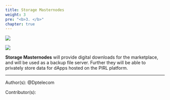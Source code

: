 ```yaml
---
title: Storage Masternodes
weight: 3
pre: "<b>3. </b>"
chapter: true
---
```

![](/images_headers/Masternodes.png)


![](/PirlCloud/masternodes/images/masternodes.jpg)


**Storage Masternodes** will provide digital downloads for the marketplace, and will be used as a backup file server. Further they will be able to privately store data for dApps hosted on the PIRL platform.




---
Author(s):
@Dptelecom


Contributor(s):
